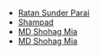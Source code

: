 - [Ratan Sunder Parai](https://github.com/ratanparai)
- [Shampad](https://www.ratanparai.com)
- [MD Shohag Mia](https://shohag.azurewebsites.net)
- [MD Shohag Mia](https://www.facebook.com/mdshohagmiaornob)



